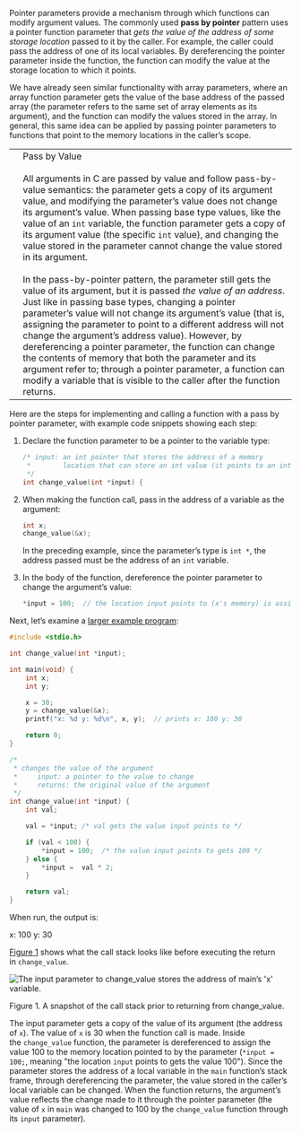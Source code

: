 
Pointer parameters provide a mechanism through which functions can modify argument values. The commonly used **pass by pointer** pattern uses a pointer function parameter that _gets the value of the address of some storage location_ passed to it by the caller. For example, the caller could pass the address of one of its local variables. By dereferencing the pointer parameter inside the function, the function can modify the value at the storage location to which it points.

We have already seen similar functionality with array parameters, where an array function parameter gets the value of the base address of the passed array (the parameter refers to the same set of array elements as its argument), and the function can modify the values stored in the array. In general, this same idea can be applied by passing pointer parameters to functions that point to the memory locations in the caller’s scope.

|   |   |
|---|---|
||Pass by Value<br><br>All arguments in C are passed by value and follow pass-by-value semantics: the parameter gets a copy of its argument value, and modifying the parameter’s value does not change its argument’s value. When passing base type values, like the value of an `int` variable, the function parameter gets a copy of its argument value (the specific `int` value), and changing the value stored in the parameter cannot change the value stored in its argument.<br><br>In the pass-by-pointer pattern, the parameter still gets the value of its argument, but it is passed _the value of an address_. Just like in passing base types, changing a pointer parameter’s value will not change its argument’s value (that is, assigning the parameter to point to a different address will not change the argument’s address value). However, by dereferencing a pointer parameter, the function can change the contents of memory that both the parameter and its argument refer to; through a pointer parameter, a function can modify a variable that is visible to the caller after the function returns.|

Here are the steps for implementing and calling a function with a pass by pointer parameter, with example code snippets showing each step:

1. Declare the function parameter to be a pointer to the variable type:
    
    ```c
    /* input: an int pointer that stores the address of a memory
     *        location that can store an int value (it points to an int)
     */
    int change_value(int *input) {
    ```
    
2. When making the function call, pass in the address of a variable as the argument:
    
    ```c
    int x;
    change_value(&x);
    ```
    
    In the preceding example, since the parameter’s type is `int *`, the address passed must be the address of an `int` variable.
    
3. In the body of the function, dereference the pointer parameter to change the argument’s value:
    
    ```c
    *input = 100;  // the location input points to (x's memory) is assigned 100
    ```
    

Next, let’s examine a [larger example program](https://diveintosystems.org/book/C2-C_depth/_attachments/passbypointer.c):

```c
#include <stdio.h>

int change_value(int *input);

int main(void) {
    int x;
    int y;

    x = 30;
    y = change_value(&x);
    printf("x: %d y: %d\n", x, y);  // prints x: 100 y: 30

    return 0;
}

/*
 * changes the value of the argument
 *     input: a pointer to the value to change
 *     returns: the original value of the argument
 */
int change_value(int *input) {
    int val;

    val = *input; /* val gets the value input points to */

    if (val < 100) {
        *input = 100;  /* the value input points to gets 100 */
    } else {
        *input =  val * 2;
    }

    return val;
}
```

When run, the output is:

x: 100 y: 30

[Figure 1](https://diveintosystems.org/book/C2-C_depth/pointers_functions.html#FigPassPointer) shows what the call stack looks like before executing the return in `change_value`.

![The input parameter to change_value stores the address of main’s 'x' variable.](https://diveintosystems.org/book/C2-C_depth/_images/passbypointer.png)

Figure 1. A snapshot of the call stack prior to returning from change_value.

The input parameter gets a copy of the value of its argument (the address of `x`). The value of `x` is 30 when the function call is made. Inside the `change_value` function, the parameter is dereferenced to assign the value 100 to the memory location pointed to by the parameter (`*input = 100;`, meaning "the location `input` points to gets the value 100"). Since the parameter stores the address of a local variable in the `main` function’s stack frame, through dereferencing the parameter, the value stored in the caller’s local variable can be changed. When the function returns, the argument’s value reflects the change made to it through the pointer parameter (the value of `x` in `main` was changed to 100 by the `change_value` function through its `input` parameter).